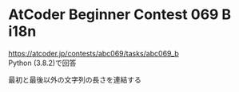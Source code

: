 # AtCoder Beginner Contest 069 B i18n  
https://atcoder.jp/contests/abc069/tasks/abc069_b  
Python (3.8.2)で回答  

最初と最後以外の文字列の長さを連結する

